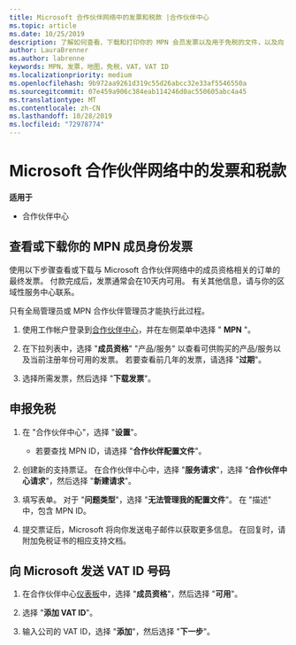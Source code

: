 ```yaml
---
title: Microsoft 合作伙伴网络中的发票和税款 |合作伙伴中心
ms.topic: article
ms.date: 10/25/2019
description: 了解如何查看、下载和打印你的 MPN 会员发票以及用于免税的文件，以及向 Microsoft 发送你的 VAT ID 号。
author: LauraBrenner
ms.author: labrenne
keywords: MPN，发票，地图，免税，VAT，VAT ID
ms.localizationpriority: medium
ms.openlocfilehash: 9b972aa9261d319c55d26abcc32e33af5546550a
ms.sourcegitcommit: 07e459a906c384eab114246d0ac550605abc4a45
ms.translationtype: MT
ms.contentlocale: zh-CN
ms.lasthandoff: 10/28/2019
ms.locfileid: "72978774"
---
```

# <a name="invoices-and-taxes-in-the-microsoft-partner-network"></a>Microsoft 合作伙伴网络中的发票和税款

**适用于**

-  合作伙伴中心

## <a name="view-or-download-your-mpn-membership-invoice"></a>查看或下载你的 MPN 成员身份发票

使用以下步骤查看或下载与 Microsoft 合作伙伴网络中的成员资格相关的订单的最终发票。 付款完成后，发票通常会在10天内可用。 有关其他信息，请与你的区域性服务中心联系。  

只有全局管理员或 MPN 合作伙伴管理员才能执行此过程。 

1.  使用工作帐户登录到[合作伙伴中心](https://partner.microsoft.com/en-us/dashboard/home)，并在左侧菜单中选择 " **MPN** "。

4.  在下拉列表中，选择 "**成员资格**" "产品/服务" 以查看可供购买的产品/服务以及当前注册年份可用的发票。 若要查看前几年的发票，请选择 "**过期**"。

6.  选择所需发票，然后选择 "**下载发票**"。 

## <a name="file-a-tax-exemption"></a>申报免税

1.  在 "合作伙伴中心"，选择 "**设置**"。
    - 若要查找 MPN ID，请选择 "**合作伙伴配置文件**"。

2.  创建新的支持票证。 在合作伙伴中心中，选择 "**服务请求**"，选择 "**合作伙伴中心请求**"，然后选择 "**新建请求**"。

3.  填写表单。 对于 "**问题类型**"，选择 "**无法管理我的配置文件**"。 在 "描述" 中，包含 MPN ID。

4.  提交票证后，Microsoft 将向你发送电子邮件以获取更多信息。 在回复时，请附加免税证书的相应支持文档。

## <a name="send-microsoft-your-vat-id-number"></a>向 Microsoft 发送 VAT ID 号码

1.  在合作伙伴中心[仪表板](https://partner.microsoft.com/en-us/dashboard/home)中，选择 "**成员资格**"，然后选择 "**可用**"。 

2.  选择 "**添加 VAT ID**"。 

3.  输入公司的 VAT ID，选择 "**添加**"，然后选择 "**下一步**"。 

